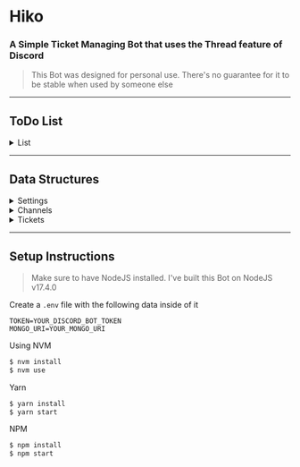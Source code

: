 # Hiko

### A Simple Ticket Managing Bot that uses the Thread feature of Discord

> This Bot was designed for personal use. There's no guarantee for it to be stable when used by someone else

---

## ToDo List

<details>
    <summary>List</summary>

    -   [x] MongoDB
        -   [x] Set the Schemas
        -   [x] Define data Structures
        -   [ ] Scrap Ticket Schema
    -   [x] Use Discord interaction elements
        -   [x] Button Handler
        -   [x] Slashcommand Handler
    -   [x] Events
        -   [x] On Message Create
            -   [x] Create Thread on Message
            -   [x] Send Message(Embed) in Thread
                -   [x] Ping Author and configured Roles/Users
                -   [x] Quote Message that was sent by User to create Ticket
                -   [x] Add configured Text
        -   [x] On Button Interaction
            -   [x] Lock and Archive Thread
            -   [ ] Send Message who closed Ticket
        -   [x] On Guild Join
            -   [x] Create default Settings in DB
            -   [x] Send Message saying that things need to be configured
        -   [x] On Channel Delete
            -   [x] Delete Ticket Channel data if existed
    -   [x] Commands
        -   [x] Add Basic Command Structure
        -   [x] General
            -   [x] Info
        -   [x] Settings
            -   [x] Add Moderator
            -   [x] Remove Moderator
            -   [x] Set Log Channel
        -   [x] Channels
            -   [x] Add Channel to Bot
            -   [x] Remove Channel from Bot
            -   [x] Quote yes or no
            -   [x] Add Ping
            -   [x] Remove Ping
            -   [x] Set Text
            -   [x] Set Ticket Number
    -   [x] Permissions
        -   [x] Commands only available as Administrator
    -   [ ] Logs
        -   [ ] Log when Ticket created
        -   [ ] Log when Ticket closed and by who

</details>

---

## Data Structures

<details>
    <summary>Settings</summary>

    ┌──────────┬─────────────────┬────────────────┐
    │  Guild   │  Moderators     │  LogChannelId  |
    ├──────────┼─────────────────┼────────────────┤
    │  String  │  Array<String>  │  String        |
    └──────────┴─────────────────┴────────────────┘

</details>

<details>
    <summary>Channels</summary>

    ┌──────────┬───────────┬──────────┬───────────┬─────────────────┬──────────┐
    │  Guild   │  Channel  │  Number  │  Quote    │  Pings          │  Text    │
    ├──────────┼───────────┼──────────┼───────────┼─────────────────┼──────────┤
    │  String  │  String   │  Number  │  Boolean  │  Array<String>  │  String  │
    └──────────┴───────────┴──────────┴───────────┴─────────────────┴──────────┘

</details>

<details>
    <summary>Tickets</summary>

    ┌──────────┬──────────┬──────────┬───────────┬───────────┬─────────────┬────────────┐
    │  Guild   │  Ticket  │  Number  │  Message  │  Creator  │  CreatedAt  │  ClosedAt  │
    ├──────────┼──────────┼──────────┼───────────┼───────────┼─────────────┼────────────┤
    │  String  │  String  │  Number  │  String   │  String   │  Number     │  Number    │
    └──────────┴──────────┴──────────┴───────────┴───────────┴─────────────┴────────────┘

</details>

---

## Setup Instructions

> Make sure to have NodeJS installed. I've built this Bot on NodeJS v17.4.0

Create a `.env` file with the following data inside of it

```env
TOKEN=YOUR_DISCORD_BOT_TOKEN
MONGO_URI=YOUR_MONGO_URI
```

Using NVM

```bash
$ nvm install
$ nvm use
```

Yarn

```bash
$ yarn install
$ yarn start
```

NPM

```bash
$ npm install
$ npm start
```
